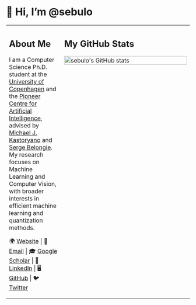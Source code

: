 # 👋 Hi, I’m @sebulo

<table>
  <tr>
    <td style="width: 30%; vertical-align: top;">
      <h2>About Me</h2>
      <p>I am a Computer Science Ph.D. student at the <a href="https://di.ku.dk/">University of Copenhagen</a> and the <a href="https://www.aicentre.dk/">Pioneer Centre for Artificial Intelligence</a>, advised by <a href="https://mkastoryano.com/">Michael J. Kastoryano</a> and <a href="https://sergebelongie.github.io/">Serge Belongie</a>. My research focuses on Machine Learning and Computer Vision, with broader interests in efficient machine learning and quantization methods.</p>
      <p>
        🌍 <a href="https://sebulo.github.io/">Website</a> |
        📧 <a href="mailto:sebastianloeschcke@gmail.com">Email</a> |
        🎓 <a href="https://scholar.google.com/citations?user=_aM-ud8AAAAJ&hl=en">Google Scholar</a> |
        💼 <a href="https://www.linkedin.com/in/sebastian-loeschcke/">LinkedIn</a> |
        🖥️ <a href="https://github.com/sebulo/">GitHub</a> |
        🐦 <a href="https://twitter.com/sloeschcke">Twitter</a>
      </p>
    </td>
    <td style="width: 70%; vertical-align: top;">
      <h2>My GitHub Stats</h2>
      <img src="https://github-readme-stats.vercel.app/api?username=sebulo&show_icons=true&theme=radical" alt="sebulo's GitHub stats" style="width: 100%;">
    </td>
  </tr>
</table>
